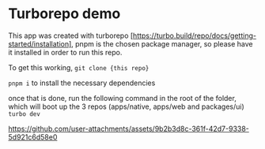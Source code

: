 # Turborepo demo
This app was created with turborepo [https://turbo.build/repo/docs/getting-started/installation], pnpm is the chosen package manager, so please have it installed in order to run this repo.

To get this working, `git clone {this repo}`

`pnpm i` to install the necessary dependencies

once that is done, run the following command in the root of the folder, which will boot up the 3 repos (apps/native, apps/web and packages/ui)
`turbo dev`

https://github.com/user-attachments/assets/9b2b3d8c-361f-42d7-9338-5d921c6d58e0
